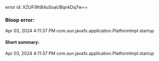 error id: XZUFi9hB4uSoaUBqnkDq7w==
### Bloop error:

Apr 03, 2024 4:11:37 PM com.sun.javafx.application.PlatformImpl startup
#### Short summary: 

Apr 03, 2024 4:11:37 PM com.sun.javafx.application.PlatformImpl startup